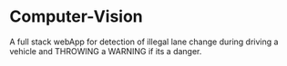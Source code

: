 # Computer-Vision

A full stack webApp for detection of illegal lane change during driving a vehicle and THROWING a WARNING if its a danger.
